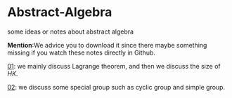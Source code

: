 # Abstract-Algebra
some ideas or notes about abstract algebra

**Mention**:We advice you to download it since there maybe something missing if you watch these notes directly in Github.

[01](01-group.md): we mainly discuss Lagrange theorem, and then we discuss the size of $HK$.


[02](02-special_group.md): we discuss some special group such as cyclic group and simple group.
